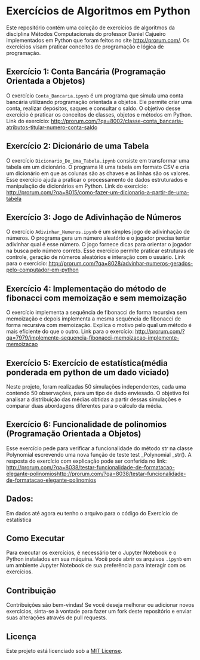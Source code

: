 # Exercícios de Algoritmos em Python

Este repositório contém uma coleção de exercícios de algoritmos  da disciplina Métodos Computacionais do professor Daniel Cajueiro implementados em Python que foram feitos no site http://prorum.com/. Os exercícios visam praticar conceitos de programação e lógica de programação.

## Exercício 1: Conta Bancária (Programação Orientada a Objetos)
O exercício `Conta_Bancaria.ipynb` é um programa que simula uma conta bancária utilizando programação orientada a objetos. Ele permite criar uma conta, realizar depósitos, saques e consultar o saldo. O objetivo desse exercício é praticar os conceitos de classes, objetos e métodos em Python. Link do exercício: http://prorum.com/?qa=8002/classe-conta_bancaria-atributos-titular-numero-conta-saldo

## Exercício 2: Dicionário de uma Tabela
O exercício `Dicionario_De_Uma_Tabela.ipynb` consiste em transformar uma tabela em um dicionário. O programa lê uma tabela em formato CSV e cria um dicionário em que as colunas são as chaves e as linhas são os valores. Esse exercício ajuda a praticar o processamento de dados estruturados e manipulação de dicionários em Python. Link do exercício: http://prorum.com/?qa=8015/como-fazer-um-dicionario-a-partir-de-uma-tabela

## Exercício 3: Jogo de Adivinhação de Números
O exercício `Adivinhar_Numeros.ipynb` é um simples jogo de adivinhação de números. O programa gera um número aleatório e o jogador precisa tentar adivinhar qual é esse número. O jogo fornece dicas para orientar o jogador na busca pelo número correto. Esse exercício permite praticar estruturas de controle, geração de números aleatórios e interação com o usuário. Link para o exercício: http://prorum.com/?qa=8028/advinhar-numeros-gerados-pelo-computador-em-python

## Exercício 4: Implementação do método de fibonacci com memoização e sem memoização
O exercício implementa a sequência de fibonacci de forma recursiva sem memoização e depois implementa a mesma sequência de fibonacci de forma recursiva com memoização. Explica o motivo pelo qual um método é mais eficiente do que o outro. Link para o exercício: http://prorum.com/?qa=7979/implemente-sequencia-fibonacci-memoizacao-implemente-memoizacao

## Exercício 5: Exercício de estatística(média ponderada em python de um dado viciado)
Neste projeto, foram realizadas 50 simulações independentes, cada uma contendo 50 observações, para um tipo de dado enviesado. O objetivo foi analisar a distribuição das médias obtidas a partir dessas simulações e comparar duas abordagens diferentes para o cálculo da média.

## Exercício 6: Funcionalidade de polinomios (Programação Orientada a Objetos)
Esse exercício pede para verificar a funcionalidade do método str na classe Polynomial escrevendo uma nova função de teste test _Polynomial _str(). A resposta do exercício com explicação pode ser conferida no link: http://prorum.com/?qa=8038/testar-funcionalidade-de-formatacao-elegante-polinomioshttp://prorum.com/?qa=8038/testar-funcionalidade-de-formatacao-elegante-polinomios

## Dados: 
Em dados até agora eu tenho o arquivo para o código do Exercício de estatística


## Como Executar

Para executar os exercícios, é necessário ter o Jupyter Notebook e o Python instalados em sua máquina. Você pode abrir os arquivos `.ipynb` em um ambiente Jupyter Notebook de sua preferência para interagir com os exercícios.

## Contribuição

Contribuições são bem-vindas! Se você deseja melhorar ou adicionar novos exercícios, sinta-se à vontade para fazer um fork deste repositório e enviar suas alterações através de pull requests.

## Licença

Este projeto está licenciado sob a [MIT License](LICENSE).
